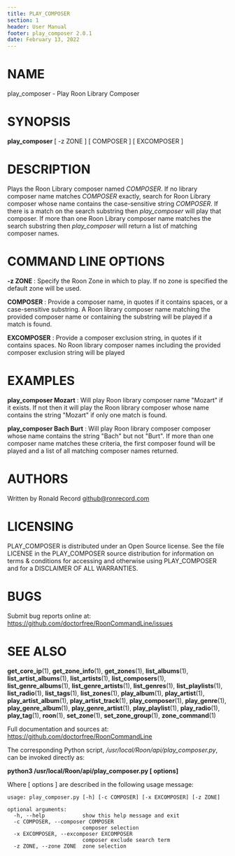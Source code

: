 ```yaml
---
title: PLAY_COMPOSER
section: 1
header: User Manual
footer: play_composer 2.0.1
date: February 13, 2022
---
```

# NAME
play_composer - Play Roon Library Composer

# SYNOPSIS
**play_composer** [ -z ZONE ] [ COMPOSER ] [ EXCOMPOSER ]

# DESCRIPTION
Plays the Roon Library composer named *COMPOSER*. If no library composer name matches *COMPOSER* exactly, search for Roon Library composer whose name contains the case-sensitive string *COMPOSER*. If there is a match on the search substring then *play_composer* will play that composer. If more than one Roon Library composer name matches the search substring then *play_composer* will return a list of matching composer names.

# COMMAND LINE OPTIONS
**-z ZONE**
: Specify the Roon Zone in which to play. If no zone is specified the default zone will be used.

**COMPOSER**
:  Provide a composer name, in quotes if it contains spaces, or a case-sensitive substring. A Roon library composer name matching the provided composer name or containing the substring will be played if a match is found.

**EXCOMPOSER**
: Provide a composer exclusion string, in quotes if it contains spaces. No Roon library composer names including the provided composer exclusion string will be played

# EXAMPLES
**play_composer Mozart**
: Will play Roon library composer name "Mozart" if it exists. If not then it will play the Roon library composer whose name contains the string "Mozart" if only one match is found.

**play_composer Bach Burt**
: Will play Roon library composer composer whose name contains the string "Bach" but not "Burt". If more than one composer name matches these criteria, the first composer found will be played and a list of all matching composer names returned.

# AUTHORS
Written by Ronald Record github@ronrecord.com

# LICENSING
PLAY_COMPOSER is distributed under an Open Source license.
See the file LICENSE in the PLAY_COMPOSER source distribution
for information on terms &amp; conditions for accessing and
otherwise using PLAY_COMPOSER and for a DISCLAIMER OF ALL WARRANTIES.

# BUGS
Submit bug reports online at: https://github.com/doctorfree/RoonCommandLine/issues

# SEE ALSO
**get_core_ip**(1), **get_zone_info**(1), **get_zones**(1), **list_albums**(1), **list_artist_albums**(1), **list_artists**(1), **list_composers**(1), **list_genre_albums**(1), **list_genre_artists**(1), **list_genres**(1), **list_playlists**(1), **list_radio**(1), **list_tags**(1), **list_zones**(1), **play_album**(1), **play_artist**(1), **play_artist_album**(1), **play_artist_track**(1), **play_composer**(1), **play_genre**(1), **play_genre_album**(1), **play_genre_artist**(1), **play_playlist**(1), **play_radio**(1), **play_tag**(1), **roon**(1), **set_zone**(1), **set_zone_group**(1), **zone_command**(1)

Full documentation and sources at: https://github.com/doctorfree/RoonCommandLine

The corresponding Python script, */usr/local/Roon/api/play_composer.py*,
can be invoked directly as:

**python3 /usr/local/Roon/api/play_composer.py [ options]**

Where [ options ] are described in the following usage message:

~~~~
usage: play_composer.py [-h] [-c COMPOSER] [-x EXCOMPOSER] [-z ZONE]

optional arguments:
  -h, --help            show this help message and exit
  -c COMPOSER, --composer COMPOSER
                        composer selection
  -x EXCOMPOSER, --excomposer EXCOMPOSER
                        composer exclude search term
  -z ZONE, --zone ZONE  zone selection
~~~~
